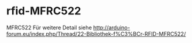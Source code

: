 rfid-MFRC522
============

MFRC522
Für weitere Detail siehe http://arduino-forum.eu/index.php/Thread/22-Bibliothek-f%C3%BCr-RFID-MFRC522/
